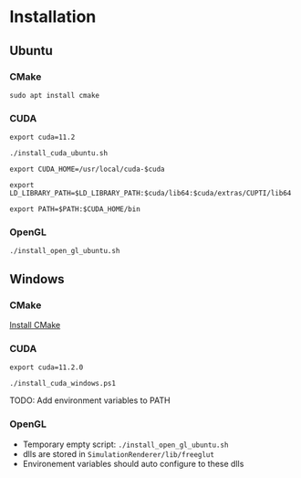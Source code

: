 # Installation

## Ubuntu

### CMake
``sudo apt install cmake``

### CUDA
``export cuda=11.2``

``./install_cuda_ubuntu.sh``

``export CUDA_HOME=/usr/local/cuda-$cuda``

``export LD_LIBRARY_PATH=$LD_LIBRARY_PATH:$cuda/lib64:$cuda/extras/CUPTI/lib64``

``export PATH=$PATH:$CUDA_HOME/bin``

### OpenGL
```./install_open_gl_ubuntu.sh```

## Windows

### CMake
[Install CMake](https://cmake.org/install/)

### CUDA
``export cuda=11.2.0``

``./install_cuda_windows.ps1``

TODO: Add environment variables to PATH

### OpenGL
- Temporary empty script: ```./install_open_gl_ubuntu.sh```
- dlls are stored in `SimulationRenderer/lib/freeglut`
- Environement variables should auto configure to these dlls